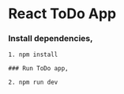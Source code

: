 # React ToDo App

### Install dependencies,

```
1. npm install

### Run ToDo app,

2. npm run dev
```
